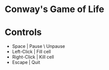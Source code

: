# Conway's Game of Life

# Controls
  - Space       | Pause \ Unpause  
  - Left-Click  | Fill cell  
  - Right-Click | Kill cell 
  - Escape      | Quit
  
